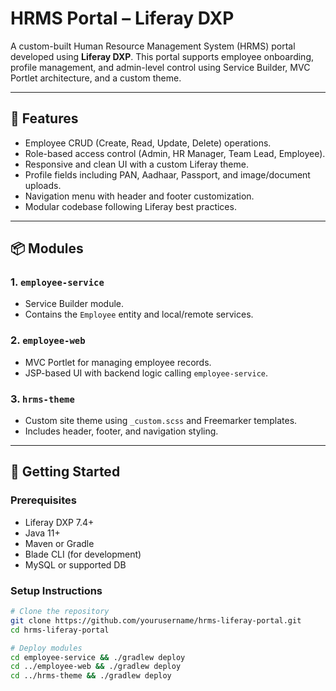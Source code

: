 # HRMS Portal – Liferay DXP

A custom-built Human Resource Management System (HRMS) portal developed using **Liferay DXP**. This portal supports employee onboarding, profile management, and admin-level control using Service Builder, MVC Portlet architecture, and a custom theme.

---

## 🧩 Features

- Employee CRUD (Create, Read, Update, Delete) operations.
- Role-based access control (Admin, HR Manager, Team Lead, Employee).
- Responsive and clean UI with a custom Liferay theme.
- Profile fields including PAN, Aadhaar, Passport, and image/document uploads.
- Navigation menu with header and footer customization.
- Modular codebase following Liferay best practices.

---

## 📦 Modules

### 1. `employee-service`
- Service Builder module.
- Contains the `Employee` entity and local/remote services.

### 2. `employee-web`
- MVC Portlet for managing employee records.
- JSP-based UI with backend logic calling `employee-service`.

### 3. `hrms-theme`
- Custom site theme using `_custom.scss` and Freemarker templates.
- Includes header, footer, and navigation styling.

---

## 🚀 Getting Started

### Prerequisites
- Liferay DXP 7.4+
- Java 11+
- Maven or Gradle
- Blade CLI (for development)
- MySQL or supported DB

### Setup Instructions

```bash
# Clone the repository
git clone https://github.com/yourusername/hrms-liferay-portal.git
cd hrms-liferay-portal

# Deploy modules
cd employee-service && ./gradlew deploy
cd ../employee-web && ./gradlew deploy
cd ../hrms-theme && ./gradlew deploy

